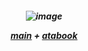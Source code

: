 <h5 align="center"



![image](https://github.com/user-attachments/assets/13068455-6d49-44fc-9250-aeb8d93528da)

[main](https://github.com/SlRLANCELOT) + [atabook](https://keithgane.atabook.org/)

